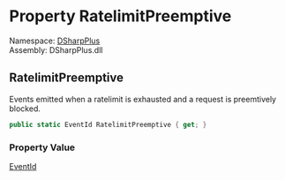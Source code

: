 # Property RatelimitPreemptive

Namespace: [DSharpPlus](DSharpPlus.md)  
Assembly: DSharpPlus.dll

## <a id="DSharpPlus_LoggerEvents_RatelimitPreemptive"></a>RatelimitPreemptive

Events emitted when a ratelimit is exhausted and a request is preemtively blocked.

```csharp
public static EventId RatelimitPreemptive { get; }
```

### Property Value

[EventId](https://learn.microsoft.com/dotnet/api/microsoft.extensions.logging.eventid)


